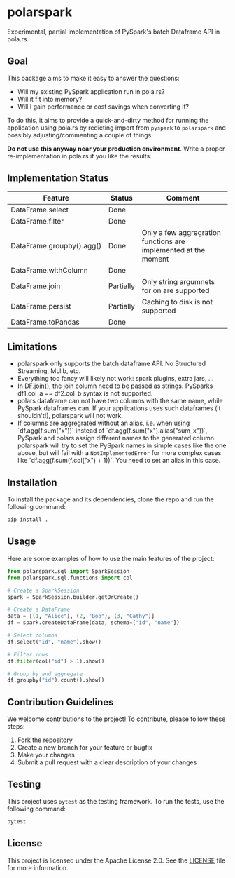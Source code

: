 # polarspark

Experimental, partial implementation of PySpark's batch Dataframe API in pola.rs.

## Goal
This package aims to make it easy to answer the questions:

- Will my existing PySpark application run in pola.rs?
- Will it fit into memory?
- Will I gain performance or cost savings when converting it?

To do this, it aims to provide a quick-and-dirty method for running the application using pola.rs
by redicting import from `pyspark` to `polarspark` and possibly adjusting/commenting a couple of
things.

**Do not use this anyway near your production environment**.
Write a proper re-implementation in pola.rs if you like the results.

## Implementation Status

| Feature | Status | Comment |
| ------- | ------ | ------- |
| DataFrame.select           | Done |
| DataFrame.filter           | Done |
| DataFrame.groupby().agg()  | Done | Only a few aggregration functions are implemented at the moment  |
| DataFrame.withColumn       | Done |
| DataFrame.join             | Partially | Only string argumnets for on are supported |
| DataFrame.persist          | Partially | Caching to disk is not supported |
| DataFrame.toPandas         | Done |


## Limitations
- polarspark only supports the batch dataframe API. No Structured Streaming, MLlib, etc.
- Everything too fancy will likely not work: spark plugins, extra jars, ...
- In DF.join(), the join column need to be passed as strings. PySparks df1.col_a == df2.col_b
  syntax is not supported.
- polars dataframe can not have two columns with the same name, while PySpark dataframes can.
  If your applications uses such dataframes (it shouldn't!), polarspark will not work.
- If columns are aggregrated without an alias, i.e.
  when using ´df.agg(f.sum("x"))´ instead of ´df.agg(f.sum("x").alias("sum_x"))´,
  PySpark and polars assign different names to the generated column.
  polarspark will try to set the PySpark names in simple cases like the one above,
  but will fail with a `NotImplementedError` for more complex cases like
  ´df.agg(f.sum(f.col("x") + 1))´. You need to set an alias in this case.

## Installation

To install the package and its dependencies, clone the repo and run the following command:

```bash
pip install .
```

## Usage

Here are some examples of how to use the main features of the project:

```python
from polarspark.sql import SparkSession
from polarspark.sql.functions import col

# Create a SparkSession
spark = SparkSession.builder.getOrCreate()

# Create a DataFrame
data = [(1, "Alice"), (2, "Bob"), (3, "Cathy")]
df = spark.createDataFrame(data, schema=["id", "name"])

# Select columns
df.select("id", "name").show()

# Filter rows
df.filter(col("id") > 1).show()

# Group by and aggregate
df.groupby("id").count().show()
```

## Contribution Guidelines

We welcome contributions to the project! To contribute, please follow these steps:

1. Fork the repository
2. Create a new branch for your feature or bugfix
3. Make your changes
4. Submit a pull request with a clear description of your changes

## Testing

This project uses `pytest` as the testing framework. To run the tests, use the following command:

```bash
pytest
```

## License

This project is licensed under the Apache License 2.0. See the [LICENSE](LICENSE) file for more information.
